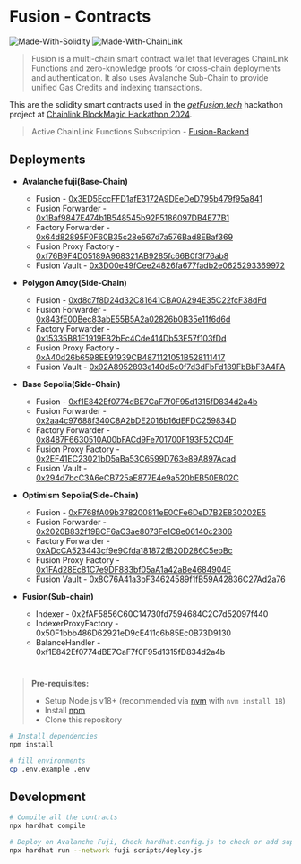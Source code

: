 # Fusion - Contracts

![Made-With-Solidity](https://img.shields.io/badge/MADE%20WITH-SOLIDITY-000000.svg?colorA=222222&style=for-the-badge&logoWidth=14&logo=solidity)
![Made-With-ChainLink](https://img.shields.io/badge/MADE%20WITH-ChainLink-fef8f4.svg?colorA=222222&style=for-the-badge&logoWidth=14)

> Fusion is a multi-chain smart contract wallet that leverages ChainLink Functions and zero-knowledge proofs for cross-chain deployments and authentication. It also uses Avalanche Sub-Chain to provide unified Gas Credits and indexing transactions.

This are the solidity smart contracts used in the _[getFusion.tech](https://getFusion.tech/)_ hackathon project at [Chainlink BlockMagic Hackathon 2024](https://chain.link/hackathon).

> Active ChainLink Functions Subscription - [Fusion-Backend](https://github.com/FusionWallet/fusion_backend)

## Deployments

- **Avalanche fuji(Base-Chain)**

  - Fusion - [0x3ED5EccFFD1afE3172A9DEeDeD795b479f95a841](https://testnet.snowtrace.io/address/0x3ED5EccFFD1afE3172A9DEeDeD795b479f95a841)
  - Fusion Forwarder - [0x1Baf9847E474b1B548545b92F5186097DB4E77B1](https://testnet.snowtrace.io/address/0x1Baf9847E474b1B548545b92F5186097DB4E77B1)
  - Factory Forwarder - [0x64d82895F0F60B35c28e567d7a576Bad8EBaf369](https://testnet.snowtrace.io/address/0x64d82895F0F60B35c28e567d7a576Bad8EBaf369)
  - Fusion Proxy Factory - [0xf76B9F4D05189A968321AB9285fc66B0f3f76ab8](https://testnet.snowtrace.io/address/0xf76B9F4D05189A968321AB9285fc66B0f3f76ab8)
  - Fusion Vault - [0x3D00e49fCee24826fa677fadb2e0625293369972](https://testnet.snowtrace.io/address/0x3D00e49fCee24826fa677fadb2e0625293369972)

- **Polygon Amoy(Side-Chain)**

  - Fusion - [0xd8c7f8D24d32C81641CBA0A294E35C22fcF38dFd](https://amoy.polygonscan.com/address/0xd8c7f8d24d32c81641cba0a294e35c22fcf38dfd)
  - Fusion Forwarder - [0x843fE00Bec83abE55B5A2a02826b0B35e11f6d6d](https://amoy.polygonscan.com/address/0x843fe00bec83abe55b5a2a02826b0b35e11f6d6d)
  - Factory Forwarder - [0x15335B81E1919E82bEc4Cde414Db53E57f103fDd](https://amoy.polygonscan.com/address/0x15335b81e1919e82bec4cde414db53e57f103fdd)
  - Fusion Proxy Factory - [0xA40d26b6598EE91939CB4871121051B528111417](https://amoy.polygonscan.com/address/0xa40d26b6598ee91939cb4871121051b528111417)
  - Fusion Vault - [0x92A8952893e140d5c0f7d3dFbFd189FbBbF3A4FA](https://amoy.polygonscan.com/address/0x92a8952893e140d5c0f7d3dfbfd189fbbbf3a4fa)

- **Base Sepolia(Side-Chain)**

  - Fusion - [0xf1E842Ef0774dBE7CaF7f0F95d1315fD834d2a4b](https://sepolia.basescan.org/address/0xf1E842Ef0774dBE7CaF7f0F95d1315fD834d2a4b)
  - Fusion Forwarder - [0x2aa4c97688f340C8A2bDE2016b16dEFDC259834D](https://sepolia.basescan.org/address/0x2aa4c97688f340C8A2bDE2016b16dEFDC259834D)
  - Factory Forwarder - [0x8487F6630510A00bFACd9Fe701700F193F52C04F](https://sepolia.basescan.org/address/0x8487f6630510a00bfacd9fe701700f193f52c04f)
  - Fusion Proxy Factory - [0x2EF41EC23021bD5aBa53C6599D763e89A897Acad](https://sepolia.basescan.org/address/0x2ef41ec23021bd5aba53c6599d763e89a897acad)
  - Fusion Vault - [0x294d7bcC3A6eCB725aE877E4e9a520bEB50E802C](https://sepolia.basescan.org/address/0x294d7bcC3A6eCB725aE877E4e9a520bEB50E802C)

- **Optimism Sepolia(Side-Chain)**

  - Fusion - [0xF768fA09b378200811eE0CFe6DeD7B2E830202E5](https://sepolia-optimism.etherscan.io/address/0xF768fA09b378200811eE0CFe6DeD7B2E830202E5)
  - Fusion Forwarder - [0x2020B832f19BCF6aC3ae8073Fe1C8e06140c2306](https://sepolia-optimism.etherscan.io/address/0x2020B832f19BCF6aC3ae8073Fe1C8e06140c2306)
  - Factory Forwarder - [0xADcCA523443cf9e9Cfda181872fB20D286C5ebBc](https://sepolia-optimism.etherscan.io/address/0xadcca523443cf9e9cfda181872fb20d286c5ebbc)
  - Fusion Proxy Factory - [0x1FAd28Ec81C7e9DF883bf05aA1a42aBe4684904E](https://sepolia-optimism.etherscan.io/address/0x1FAd28Ec81C7e9DF883bf05aA1a42aBe4684904E)
  - Fusion Vault - [0x8C76A41a3bF34624589f1fB59A42836C27Ad2a76](https://sepolia-optimism.etherscan.io/address/0x8C76A41a3bF34624589f1fB59A42836C27Ad2a76)

- **Fusion(Sub-chain)**

  - Indexer - 0x2fAF5856C60C14730fd7594684C2C7d52097f440
  - IndexerProxyFactory - 0x50F1bbb486D62921eD9cE411c6b85Ec0B73D9130
  - BalanceHandler - 0xf1E842Ef0774dBE7CaF7f0F95d1315fD834d2a4b

  #

> **Pre-requisites:**
>
> - Setup Node.js v18+ (recommended via [nvm](https://github.com/nvm-sh/nvm) with `nvm install 18`)
> - Install [npm](https://docs.npmjs.com/downloading-and-installing-node-js-and-npm)
> - Clone this repository

```bash
# Install dependencies
npm install

# fill environments
cp .env.example .env
```

## Development

```bash
# Compile all the contracts
npx hardhat compile

# Deploy on Avalanche Fuji, Check hardhat.config.js to check or add supported chains
npx hardhat run --network fuji scripts/deploy.js
```
